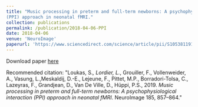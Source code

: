 ```yaml
---
title: "Music processing in preterm and full-term newborns: A psychophysiological interaction
(PPI) approach in neonatal fMRI."
collection: publications
permalink: /publication/2018-04-06-PPI
date: 2018-04-06
venue: 'NeuroImage'
paperurl: 'https://www.sciencedirect.com/science/article/pii/S105381191830288X'
---
```


Download paper [here](http://seralouk.github.io/files/paper_ppi.pdf)


Recommended citation: "Loukas, S.*, Lordier, L.*, Grouiller, F., Vollenweider, A., Vasung, L.,Meskaldij, D.-E., Lejeune,
F., Pittet, M.P., Borradori-Tolsa, C., Lazeyras, F., Grandjean, D., Van De Ville, D., Hüppi, P.S.,
2019. *Music processing in preterm and full-term newborns: A psychophysiological interaction
(PPI) approach in neonatal fMRI*. NeuroImage 185, 857–864."